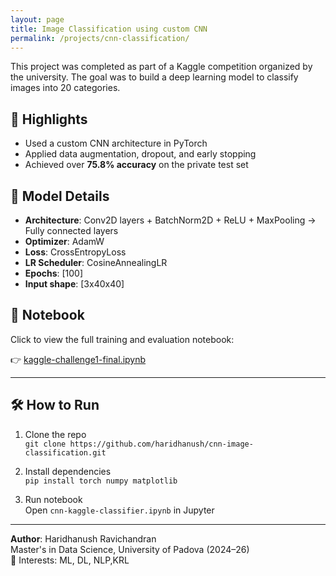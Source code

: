 ```yaml
---
layout: page
title: Image Classification using custom CNN
permalink: /projects/cnn-classification/
---
```


This project was completed as part of a Kaggle competition organized by the university. The goal was to build a deep learning model to classify images into 20 categories.

## 📌 Highlights
- Used a custom CNN architecture in PyTorch
- Applied data augmentation, dropout, and early stopping
- Achieved over **75.8% accuracy** on the private test set

## 🧠 Model Details

- **Architecture**: Conv2D layers + BatchNorm2D + ReLU + MaxPooling → Fully connected layers
- **Optimizer**: AdamW
- **Loss**: CrossEntropyLoss
- **LR Scheduler**: CosineAnnealingLR
- **Epochs**: [100]
- **Input shape**: [3x40x40]

## 📁 Notebook
Click to view the full training and evaluation notebook:

👉 [kaggle-challenge1-final.ipynb](./kaggle-challenge1-final.ipynb)

---
## 🛠️ How to Run

1. Clone the repo  
   `git clone https://github.com/haridhanush/cnn-image-classification.git`

2. Install dependencies  
   `pip install torch numpy matplotlib`

3. Run notebook  
   Open `cnn-kaggle-classifier.ipynb` in Jupyter


---

**Author**: Haridhanush Ravichandran  
Master's in Data Science, University of Padova (2024–26)  
📌 Interests: ML, DL, NLP,KRL
